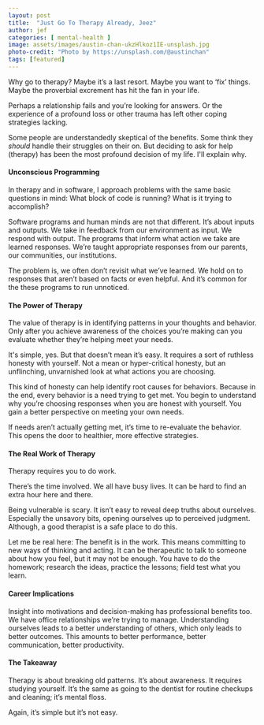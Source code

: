 ```yaml
---
layout: post
title:  "Just Go To Therapy Already, Jeez"
author: jef
categories: [ mental-health ]
image: assets/images/austin-chan-ukzHlkoz1IE-unsplash.jpg
photo-credit: "Photo by https://unsplash.com/@austinchan"
tags: [featured]
---
```


Why go to therapy? Maybe it’s a last resort. Maybe you want to ‘fix’ things. Maybe the proverbial excrement has hit the fan in your life. 

Perhaps a relationship fails and you’re looking for answers. Or the experience of a profound loss or other trauma has left other coping strategies lacking.

Some people are understandedly skeptical of the benefits. Some think they _should_ handle their struggles on their on. But deciding to ask for help (therapy) has been the most profound decision of my life. I'll explain why.

#### Unconscious Programming

In therapy and in software, I approach problems with the same basic questions in mind: What block of code is running? What is it trying to accomplish?

Software programs and human minds are not that different. It’s about inputs and outputs. We take in feedback from our environment as input. We respond with output. The programs that inform what action we take are learned responses. We’re taught appropriate responses from our parents, our communities, our institutions. 

The problem is, we often don’t revisit what we’ve learned. We hold on to responses that aren’t based on facts or even helpful. And it’s common for the these programs to run unnoticed. 

#### The Power of Therapy

The value of therapy is in identifying patterns in your thoughts and behavior. Only after you achieve awareness of the choices you’re making can you evaluate whether they’re helping meet your needs. 

It's simple, yes. But that doesn’t mean it’s easy. It requires a sort of ruthless honesty with yourself. Not a mean or hyper-critical honesty, but an unflinching, unvarnished look at what actions you are choosing. 

This kind of honesty can help identify root causes for behaviors. Because in the end, every behavior is a need trying to get met.  You begin to understand why you’re choosing responses when you are honest with yourself. You gain a better perspective on meeting your own needs. 

If needs aren’t actually getting met, it’s time to re-evaluate the behavior. This opens the door to healthier, more effective strategies.

#### The Real Work of Therapy

Therapy requires you to do work.

There’s the time involved. We all have busy lives. It can be hard to find an extra hour here and there.

Being vulnerable is scary. It isn’t easy to reveal deep truths about ourselves. Especially the unsavory bits, opening ourselves up to perceived judgment. Although, a good therapist is a safe place to do this.

Let me be real here: The benefit is in the work. This means committing to new ways of thinking and acting. It can be therapeutic to talk to someone about how you feel, but it may not be enough. You have to do the homework; research the ideas, practice the lessons; field test what you learn.

#### Career Implications

Insight into motivations and decision-making has professional benefits too. We have office relationships we’re trying to manage. Understanding ourselves leads to a better understanding of others, which only leads to better outcomes. This amounts to better performance, better communication, better productivity. 

#### The Takeaway

Therapy is about breaking old patterns. It’s about awareness. It requires studying yourself.  It’s the same as going to the dentist for routine checkups and cleaning; it’s mental floss. 

Again, it’s simple but it’s not easy.

